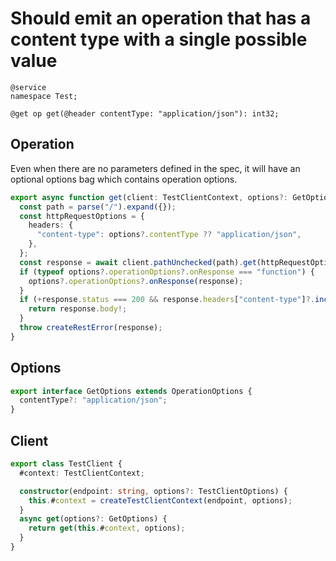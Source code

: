 # Should emit an operation that has a content type with a single possible value

```tsp
@service
namespace Test;

@get op get(@header contentType: "application/json"): int32;
```

## Operation

Even when there are no parameters defined in the spec, it will have an optional options bag which contains operation options.

```ts src/api/testClientOperations.ts function get
export async function get(client: TestClientContext, options?: GetOptions): Promise<number> {
  const path = parse("/").expand({});
  const httpRequestOptions = {
    headers: {
      "content-type": options?.contentType ?? "application/json",
    },
  };
  const response = await client.pathUnchecked(path).get(httpRequestOptions);
  if (typeof options?.operationOptions?.onResponse === "function") {
    options?.operationOptions?.onResponse(response);
  }
  if (+response.status === 200 && response.headers["content-type"]?.includes("application/json")) {
    return response.body!;
  }
  throw createRestError(response);
}
```

## Options

```ts src/api/testClientOperations.ts interface GetOptions
export interface GetOptions extends OperationOptions {
  contentType?: "application/json";
}
```

## Client

```ts src/testClient.ts class TestClient
export class TestClient {
  #context: TestClientContext;

  constructor(endpoint: string, options?: TestClientOptions) {
    this.#context = createTestClientContext(endpoint, options);
  }
  async get(options?: GetOptions) {
    return get(this.#context, options);
  }
}
```
